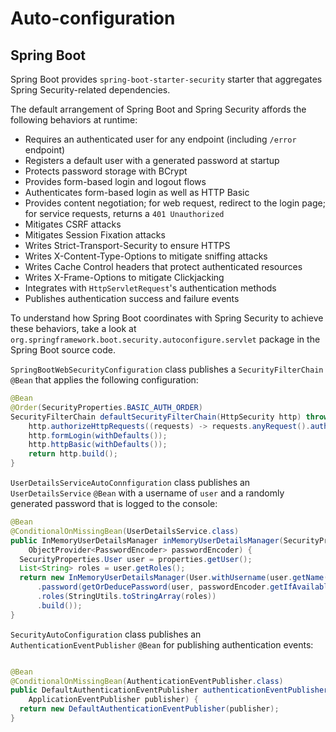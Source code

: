 # Auto-configuration

## Spring Boot

Spring Boot provides `spring-boot-starter-security` starter that aggregates Spring Security-related
dependencies.

The default arrangement of Spring Boot and Spring Security affords the following behaviors at
runtime:

- Requires an authenticated user for any endpoint (including `/error` endpoint)
- Registers a default user with a generated password at startup
- Protects password storage with BCrypt
- Provides form-based login and logout flows
- Authenticates form-based login as well as HTTP Basic
- Provides content negotiation; for web request, redirect to the login page; for service requests,
  returns a `401 Unauthorized`
- Mitigates CSRF attacks
- Mitigates Session Fixation attacks
- Writes Strict-Transport-Security to ensure HTTPS
- Writes X-Content-Type-Options to mitigate sniffing attacks
- Writes Cache Control headers that protect authenticated resources
- Writes X-Frame-Options to mitigate Clickjacking
- Integrates with `HttpServletRequest`'s authentication methods
- Publishes authentication success and failure events

To understand how Spring Boot coordinates with Spring Security to achieve these behaviors, take a
look at `org.springframework.boot.security.autoconfigure.servlet` package in the Spring Boot
source code.

`SpringBootWebSecurityConfiguration` class publishes a `SecurityFilterChain` `@Bean` that applies
the following configuration: 

```java
@Bean
@Order(SecurityProperties.BASIC_AUTH_ORDER)
SecurityFilterChain defaultSecurityFilterChain(HttpSecurity http) throws Exception {
    http.authorizeHttpRequests((requests) -> requests.anyRequest().authenticated());
    http.formLogin(withDefaults());
    http.httpBasic(withDefaults());
    return http.build();
}
```

`UserDetailsServiceAutoConnfiguration` class publishes an `UserDetailsService` `@Bean` with a username of `user` and a randomly generated password that is logged to the console:

```java
@Bean
@ConditionalOnMissingBean(UserDetailsService.class)
public InMemoryUserDetailsManager inMemoryUserDetailsManager(SecurityProperties properties,
    ObjectProvider<PasswordEncoder> passwordEncoder) {
  SecurityProperties.User user = properties.getUser();
  List<String> roles = user.getRoles();
  return new InMemoryUserDetailsManager(User.withUsername(user.getName())
      .password(getOrDeducePassword(user, passwordEncoder.getIfAvailable()))
      .roles(StringUtils.toStringArray(roles))
      .build());
}
```

`SecurityAutoConfiguration` class publishes an `AuthenticationEventPublisher` `@Bean` for publishing authentication events:

```java

@Bean
@ConditionalOnMissingBean(AuthenticationEventPublisher.class)
public DefaultAuthenticationEventPublisher authenticationEventPublisher(
    ApplicationEventPublisher publisher) {
  return new DefaultAuthenticationEventPublisher(publisher);
}
```
